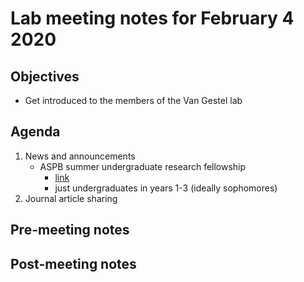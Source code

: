# Lab meeting notes for February 4 2020

## Objectives
- Get introduced to the members of the Van Gestel lab

## Agenda
1. News and announcements
	- ASPB summer undergraduate research fellowship
		- [link](https://aspb-surf.secure-platform.com/a/)
		- just undergraduates in years 1-3 (ideally sophomores)
2. Journal article sharing

## Pre-meeting notes


## Post-meeting notes